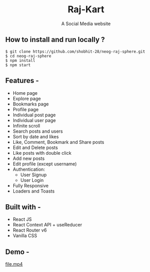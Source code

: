<div align="center">
    
# Raj-Kart
  A Social Media website
</div>

## **How to install and run locally ?**

```
$ git clone https://github.com/shobhit-28/neog-raj-sphere.git
$ cd neog-raj-sphere
$ npm install
$ npm start
```
## **Features -**

- Home page
- Explore page
- Bookmarks page
- Profile page
- Individual post page
- Individual user page
- Infinite scroll
- Search posts and users
- Sort by date and likes
- Like, Comment, Bookmark and Share posts
- Edit and Delete posts
- Like posts with double click
- Add new posts
- Edit profile (except username)
- Authentication:
  - User Signup
  - User Login
 - Fully Responsive
 - Loaders and Toasts

## **Built with -**

- React JS
- React Context API + useReducer
- React Router v6
- Vanilla CSS

## **Demo -**

[file.mp4](src\resources\videos\raj-sphere-30-june-2023-1_YpobP6MU.mp4)